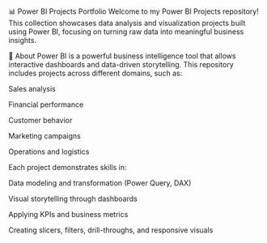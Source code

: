 📊 Power BI Projects Portfolio
Welcome to my Power BI Projects repository!
This collection showcases data analysis and visualization projects built using Power BI, focusing on turning raw data into meaningful business insights.

🧭 About
Power BI is a powerful business intelligence tool that allows interactive dashboards and data-driven storytelling. This repository includes projects across different domains, such as:

Sales analysis

Financial performance

Customer behavior

Marketing campaigns

Operations and logistics

Each project demonstrates skills in:

Data modeling and transformation (Power Query, DAX)

Visual storytelling through dashboards

Applying KPIs and business metrics

Creating slicers, filters, drill-throughs, and responsive visuals
